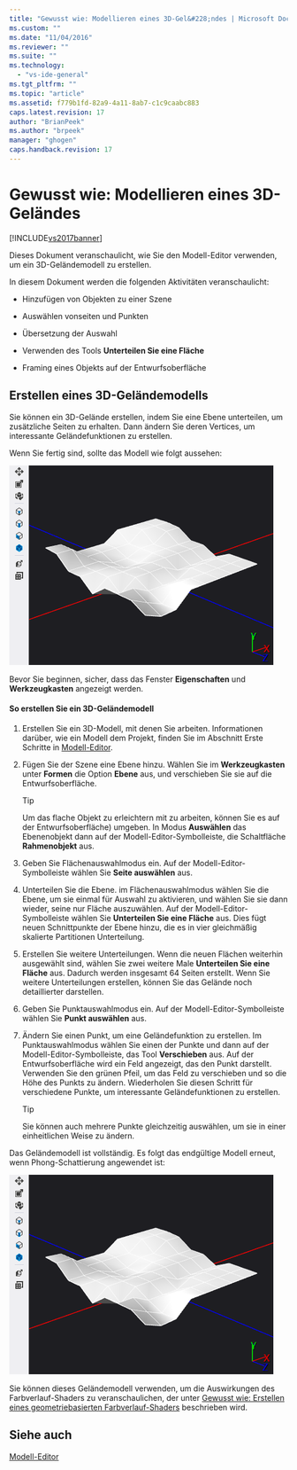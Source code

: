 ```yaml
---
title: "Gewusst wie: Modellieren eines 3D-Gel&#228;ndes | Microsoft Docs"
ms.custom: ""
ms.date: "11/04/2016"
ms.reviewer: ""
ms.suite: ""
ms.technology: 
  - "vs-ide-general"
ms.tgt_pltfrm: ""
ms.topic: "article"
ms.assetid: f779b1fd-82a9-4a11-8ab7-c1c9caabc883
caps.latest.revision: 17
author: "BrianPeek"
ms.author: "brpeek"
manager: "ghogen"
caps.handback.revision: 17
---
```

# Gewusst wie: Modellieren eines 3D-Gel&#228;ndes
[!INCLUDE[vs2017banner](../code-quality/includes/vs2017banner.md)]

Dieses Dokument veranschaulicht, wie Sie den Modell\-Editor verwenden, um ein 3D\-Geländemodell zu erstellen.  
  
 In diesem Dokument werden die folgenden Aktivitäten veranschaulicht:  
  
-   Hinzufügen von Objekten zu einer Szene  
  
-   Auswählen vonseiten und Punkten  
  
-   Übersetzung der Auswahl  
  
-   Verwenden des Tools **Unterteilen Sie eine Fläche**  
  
-   Framing eines Objekts auf der Entwurfsoberfläche  
  
## Erstellen eines 3D\-Geländemodells  
 Sie können ein 3D\-Gelände erstellen, indem Sie eine Ebene unterteilen, um zusätzliche Seiten zu erhalten. Dann ändern Sie deren Vertices, um interessante Geländefunktionen zu erstellen.  
  
 Wenn Sie fertig sind, sollte das Modell wie folgt aussehen:  
  
 ![3D&#45;Szene zur Darstellung eines Geländemodells](../designers/media/digit-terrain-model.png "Digit\-Terrain\-Model")  
  
 Bevor Sie beginnen, sicher, dass das Fenster **Eigenschaften** und **Werkzeugkasten** angezeigt werden.  
  
#### So erstellen Sie ein 3D\-Geländemodell  
  
1.  Erstellen Sie ein 3D\-Modell, mit denen Sie arbeiten.  Informationen darüber, wie ein Modell dem Projekt, finden Sie im Abschnitt Erste Schritte in [Modell\-Editor](../designers/model-editor.md).  
  
2.  Fügen Sie der Szene eine Ebene hinzu.  Wählen Sie im **Werkzeugkasten** unter **Formen** die Option **Ebene** aus, und verschieben Sie sie auf die Entwurfsoberfläche.  
  
    > [!TIP]
    >  Um das flache Objekt zu erleichtern mit zu arbeiten, können Sie es auf der Entwurfsoberfläche\) umgeben.  In Modus **Auswählen** das Ebenenobjekt dann auf der Modell\-Editor\-Symbolleiste, die Schaltfläche **Rahmenobjekt** aus.  
  
3.  Geben Sie Flächenauswahlmodus ein.  Auf der Modell\-Editor\-Symbolleiste wählen Sie **Seite auswählen** aus.  
  
4.  Unterteilen Sie die Ebene.  im Flächenauswahlmodus wählen Sie die Ebene, um sie einmal für Auswahl zu aktivieren, und wählen Sie sie dann wieder, seine nur Fläche auszuwählen.  Auf der Modell\-Editor\-Symbolleiste wählen Sie **Unterteilen Sie eine Fläche** aus.  Dies fügt neuen Schnittpunkte der Ebene hinzu, die es in vier gleichmäßig skalierte Partitionen Unterteilung.  
  
5.  Erstellen Sie weitere Unterteilungen.  Wenn die neuen Flächen weiterhin ausgewählt sind, wählen Sie zwei weitere Male **Unterteilen Sie eine Fläche** aus.  Dadurch werden insgesamt 64 Seiten erstellt.  Wenn Sie weitere Unterteilungen erstellen, können Sie das Gelände noch detaillierter darstellen.  
  
6.  Geben Sie Punktauswahlmodus ein.  Auf der Modell\-Editor\-Symbolleiste wählen Sie **Punkt auswählen** aus.  
  
7.  Ändern Sie einen Punkt, um eine Geländefunktion zu erstellen.  Im Punktauswahlmodus wählen Sie einen der Punkte und dann auf der Modell\-Editor\-Symbolleiste, das Tool **Verschieben** aus.  Auf der Entwurfsoberfläche wird ein Feld angezeigt, das den Punkt darstellt.  Verwenden Sie den grünen Pfeil, um das Feld zu verschieben und so die Höhe des Punkts zu ändern.  Wiederholen Sie diesen Schritt für verschiedene Punkte, um interessante Geländefunktionen zu erstellen.  
  
    > [!TIP]
    >  Sie können auch mehrere Punkte gleichzeitig auswählen, um sie in einer einheitlichen Weise zu ändern.  
  
 Das Geländemodell ist vollständig.  Es folgt das endgültige Modell erneut, wenn Phong\-Schattierung angewendet ist:  
  
 ![3D&#45;Szene zur Darstellung eines Geländemodells](../designers/media/digit-terrain-model.png "Digit\-Terrain\-Model")  
  
 Sie können dieses Geländemodell verwenden, um die Auswirkungen des Farbverlauf\-Shaders zu veranschaulichen, der unter [Gewusst wie: Erstellen eines geometriebasierten Farbverlauf\-Shaders](../designers/how-to-create-a-geometry-based-gradient-shader.md) beschrieben wird.  
  
## Siehe auch  
 [Modell\-Editor](../designers/model-editor.md)